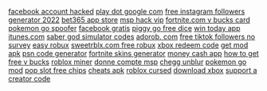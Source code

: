 <a href="https://lookerstudio.google.com/reporting/75043853-caeb-482b-bfdf-e45d702f8112/page/DjD">facebook account hacked</a>
<a href="https://lookerstudio.google.com/reporting/baa3a58e-a186-48e1-8406-60d129cc7e69/page/DjD">play dot google com</a>
<a href="https://lookerstudio.google.com/reporting/79591e3d-1e93-4bdb-a45e-1dc8d0049a66/page/DjD">free instagram followers generator 2022</a>
<a href="https://lookerstudio.google.com/reporting/0090299f-730d-4209-b4a0-e3d7d64e70ca/page/DjD">bet365 app store</a>
<a href="https://lookerstudio.google.com/reporting/ddf97bdf-67a2-4e67-9bba-624b4fb7f6ca/page/DjD">msp hack vip</a>
<a href="https://lookerstudio.google.com/reporting/e1af6313-e8b2-40c0-825f-f0294e47268b/page/DjD">fortnite.com v bucks card</a>
<a href="https://lookerstudio.google.com/reporting/5c5776b2-c32b-43d3-9ef2-4748eb024a80/page/DjD">pokemon go spoofer</a>
<a href="https://lookerstudio.google.com/reporting/2316b9c9-c9a5-4f4e-9309-dee9689b16fc/page/LjD">facebook gratis</a>
<a href="https://lookerstudio.google.com/s/pCkPDh-_XAA">piggy go free dice</a>
<a href="https://lookerstudio.google.com/reporting/51f817ee-d9ee-48a8-b689-cee5823adf5e/page/urwAD">win today app</a>
<a href="https://lookerstudio.google.com/reporting/e1c5a06c-61c7-475e-9db4-54d915db6406/page/DjD">itunes.com</a>
<a href="https://lookerstudio.google.com/reporting/450e23b1-53dd-4086-95a3-73eb9dcd7fe9/page/DjD">saber god simulator codes</a>
<a href="https://lookerstudio.google.com/reporting/adc5f73a-5ad0-46bf-8ed3-c37ef766a9e0/page/LNgDD">adorob. com</a>
<a href="https://lookerstudio.google.com/reporting/7cb9e49a-3fba-444f-89e1-479acd4a92b8/page/OD2AD">free tiktok followers no survey</a>
<a href="https://lookerstudio.google.com/reporting/60eb6530-710e-4edf-9a40-80beb5620881/page/DjD">easy robux</a>
<a href="https://lookerstudio.google.com/reporting/57d2c8de-b33b-46e5-ab1a-bf3509ad4b9b/page/DjD">sweetrblx.com free robux</a>
<a href="https://lookerstudio.google.com/reporting/12fa7942-e26b-4083-a953-0032eb80a29f?s=hfwDGYA0EOs">xbox redeem code</a>
<a href="https://lookerstudio.google.com/reporting/4c3931f8-8d81-40ed-860f-a3c7d64f2fa5/page/DjD">get mod apk</a>
<a href="https://lookerstudio.google.com/reporting/c4468b50-fe5e-49d5-9c3a-eab20264dd3e/page/DjD">psn code generator</a>
<a href="https://lookerstudio.google.com/reporting/398b4f9e-64fd-4f82-8189-e4530c3dad76/page/DjD">fortnite skins generator</a>
<a href="https://lookerstudio.google.com/reporting/1793f6a3-0358-4b1b-89df-1a1d85eb5911?s=rGbBM9gf17A">money cash app</a>
<a href="https://lookerstudio.google.com/reporting/4d183bd6-6ac1-4bd7-958f-75692c7fb398/page/DjD">how to get free v bucks</a>
<a href="https://lookerstudio.google.com/reporting/04250207-8156-45a4-9f4c-0d9c61b2f444/page/DjD">roblox miner</a>
<a href="https://lookerstudio.google.com/reporting/2f3f6676-663c-4264-9b78-ff152d5ef775/page/DjD">donne compte msp</a>
<a href="https://lookerstudio.google.com/reporting/1fe9bee3-61e3-448b-b70e-b376517445e8/page/DjD">chegg unblur</a>
<a href="https://lookerstudio.google.com/reporting/2a0b2cb9-7b25-4364-8309-8fbdf6d370dd/page/DjD">pokemon go mod</a>
<a href="https://lookerstudio.google.com/reporting/fc724ac8-3454-4e61-9cd0-507eca9f1ce7/page/DjD">pop slot free chips</a>
<a href="https://lookerstudio.google.com/reporting/434d3096-a2fc-4ff0-9bf1-f6f05d0e62cf/page/DjD">cheats apk</a>
<a href="https://lookerstudio.google.com/reporting/289c9602-e86e-4dea-a260-ca8cb115984a/page/DjD">roblox cursed</a>
<a href="https://lookerstudio.google.com/s/tuFTTijuSDg">download xbox</a>
<a href="https://lookerstudio.google.com/reporting/0f1b5777-4685-4aa6-bd01-30bf61bf4cd5?s=qtrPug8ARf4">support a creator code</a>
